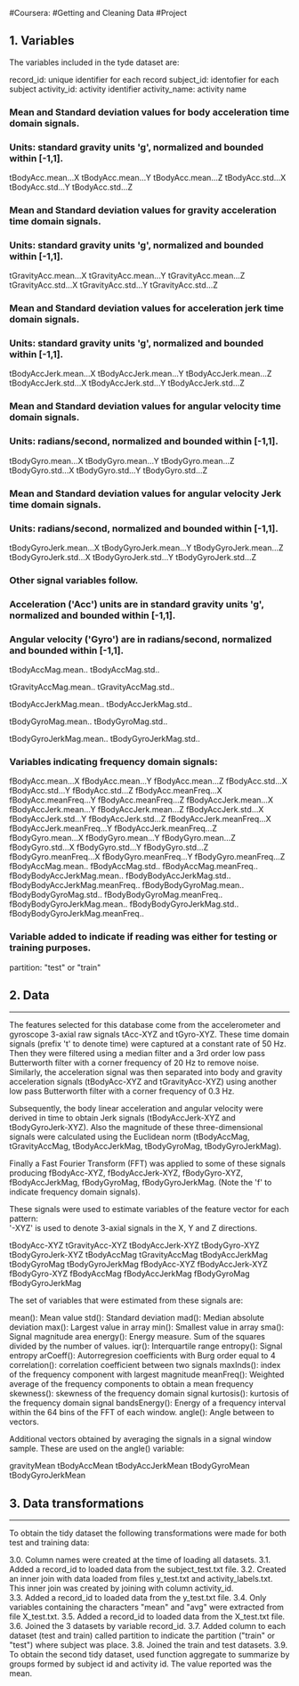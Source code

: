 

#Coursera:
#Getting and Cleaning Data
#Project


## 1. Variables


The variables included in the tyde dataset are:

record_id: unique identifier for each record
subject_id: identofier for each subject
activity_id: activity identifier
activity_name: activity name

### Mean and Standard deviation values for body acceleration time domain signals.
### Units: standard gravity units 'g', normalized and bounded within [-1,1].
tBodyAcc.mean...X
tBodyAcc.mean...Y
tBodyAcc.mean...Z
tBodyAcc.std...X
tBodyAcc.std...Y
tBodyAcc.std...Z

### Mean and Standard deviation values for gravity acceleration time domain signals.
### Units: standard gravity units 'g', normalized and bounded within [-1,1].
tGravityAcc.mean...X
tGravityAcc.mean...Y
tGravityAcc.mean...Z
tGravityAcc.std...X
tGravityAcc.std...Y
tGravityAcc.std...Z

### Mean and Standard deviation values for acceleration jerk time domain signals.
### Units: standard gravity units 'g', normalized and bounded within [-1,1].
tBodyAccJerk.mean...X
tBodyAccJerk.mean...Y
tBodyAccJerk.mean...Z
tBodyAccJerk.std...X
tBodyAccJerk.std...Y
tBodyAccJerk.std...Z

### Mean and Standard deviation values for angular velocity time domain signals.
### Units: radians/second, normalized and bounded within [-1,1].
tBodyGyro.mean...X
tBodyGyro.mean...Y
tBodyGyro.mean...Z
tBodyGyro.std...X
tBodyGyro.std...Y
tBodyGyro.std...Z

### Mean and Standard deviation values for angular velocity Jerk time domain signals.
### Units: radians/second, normalized and bounded within [-1,1].
tBodyGyroJerk.mean...X
tBodyGyroJerk.mean...Y
tBodyGyroJerk.mean...Z
tBodyGyroJerk.std...X
tBodyGyroJerk.std...Y
tBodyGyroJerk.std...Z

### Other signal variables follow.
### Acceleration ('Acc') units are in standard gravity units 'g', normalized and bounded within [-1,1].
### Angular velocity ('Gyro') are in radians/second, normalized and bounded within [-1,1].


tBodyAccMag.mean..
tBodyAccMag.std..

tGravityAccMag.mean..
tGravityAccMag.std..

tBodyAccJerkMag.mean..
tBodyAccJerkMag.std..

tBodyGyroMag.mean..
tBodyGyroMag.std..

tBodyGyroJerkMag.mean..
tBodyGyroJerkMag.std..

### Variables indicating frequency domain signals:
fBodyAcc.mean...X
fBodyAcc.mean...Y
fBodyAcc.mean...Z
fBodyAcc.std...X
fBodyAcc.std...Y
fBodyAcc.std...Z
fBodyAcc.meanFreq...X
fBodyAcc.meanFreq...Y
fBodyAcc.meanFreq...Z
fBodyAccJerk.mean...X
fBodyAccJerk.mean...Y
fBodyAccJerk.mean...Z
fBodyAccJerk.std...X
fBodyAccJerk.std...Y
fBodyAccJerk.std...Z
fBodyAccJerk.meanFreq...X
fBodyAccJerk.meanFreq...Y
fBodyAccJerk.meanFreq...Z
fBodyGyro.mean...X
fBodyGyro.mean...Y
fBodyGyro.mean...Z
fBodyGyro.std...X
fBodyGyro.std...Y
fBodyGyro.std...Z
fBodyGyro.meanFreq...X
fBodyGyro.meanFreq...Y
fBodyGyro.meanFreq...Z
fBodyAccMag.mean..
fBodyAccMag.std..
fBodyAccMag.meanFreq..
fBodyBodyAccJerkMag.mean..
fBodyBodyAccJerkMag.std..
fBodyBodyAccJerkMag.meanFreq..
fBodyBodyGyroMag.mean..
fBodyBodyGyroMag.std..
fBodyBodyGyroMag.meanFreq..
fBodyBodyGyroJerkMag.mean..
fBodyBodyGyroJerkMag.std..
fBodyBodyGyroJerkMag.meanFreq..

### Variable added to indicate if reading was either for testing or training purposes.
partition: "test" or "train"




## 2. Data
-----------------------------

The features selected for this database come from the accelerometer and gyroscope 3-axial raw signals tAcc-XYZ and tGyro-XYZ. These time domain signals (prefix 't' to denote time) were captured at a constant rate of 50 Hz. Then they were filtered using a median filter and a 3rd order low pass Butterworth filter with a corner frequency of 20 Hz to remove noise. Similarly, the acceleration signal was then separated into body and gravity acceleration signals (tBodyAcc-XYZ and tGravityAcc-XYZ) using another low pass Butterworth filter with a corner frequency of 0.3 Hz. 

Subsequently, the body linear acceleration and angular velocity were derived in time to obtain Jerk signals (tBodyAccJerk-XYZ and tBodyGyroJerk-XYZ). Also the magnitude of these three-dimensional signals were calculated using the Euclidean norm (tBodyAccMag, tGravityAccMag, tBodyAccJerkMag, tBodyGyroMag, tBodyGyroJerkMag). 

Finally a Fast Fourier Transform (FFT) was applied to some of these signals producing fBodyAcc-XYZ, fBodyAccJerk-XYZ, fBodyGyro-XYZ, fBodyAccJerkMag, fBodyGyroMag, fBodyGyroJerkMag. (Note the 'f' to indicate frequency domain signals). 

These signals were used to estimate variables of the feature vector for each pattern:  
'-XYZ' is used to denote 3-axial signals in the X, Y and Z directions.

tBodyAcc-XYZ
tGravityAcc-XYZ
tBodyAccJerk-XYZ
tBodyGyro-XYZ
tBodyGyroJerk-XYZ
tBodyAccMag
tGravityAccMag
tBodyAccJerkMag
tBodyGyroMag
tBodyGyroJerkMag
fBodyAcc-XYZ
fBodyAccJerk-XYZ
fBodyGyro-XYZ
fBodyAccMag
fBodyAccJerkMag
fBodyGyroMag
fBodyGyroJerkMag

The set of variables that were estimated from these signals are: 

mean(): Mean value
std(): Standard deviation
mad(): Median absolute deviation 
max(): Largest value in array
min(): Smallest value in array
sma(): Signal magnitude area
energy(): Energy measure. Sum of the squares divided by the number of values. 
iqr(): Interquartile range 
entropy(): Signal entropy
arCoeff(): Autorregresion coefficients with Burg order equal to 4
correlation(): correlation coefficient between two signals
maxInds(): index of the frequency component with largest magnitude
meanFreq(): Weighted average of the frequency components to obtain a mean frequency
skewness(): skewness of the frequency domain signal 
kurtosis(): kurtosis of the frequency domain signal 
bandsEnergy(): Energy of a frequency interval within the 64 bins of the FFT of each window.
angle(): Angle between to vectors.

Additional vectors obtained by averaging the signals in a signal window sample. These are used on the angle() variable:

gravityMean
tBodyAccMean
tBodyAccJerkMean
tBodyGyroMean
tBodyGyroJerkMean


## 3. Data transformations
-----------------------------------

To obtain the tidy dataset the following transformations were made for both test and training data:

3.0. Column names were created at the time of loading all datasets.
3.1. Added a record_id to loaded data from the subject_test.txt file.
3.2. Created an inner join with data loaded from files y_test.txt and activity_labels.txt. This inner join was created by joining with column activity_id.  
3.3. Added a record_id to loaded data from the y_test.txt file.
3.4. Only variables containing the characters "mean" and "avg" were extracted from file X_test.txt.
3.5. Added a record_id to loaded data from the X_test.txt file.
3.6. Joined the 3 datasets by variable record_id.
3.7. Added column to each dataset (test and train) called partition to indicate the partition ("train" or "test") where subject was place.
3.8. Joined the train and test datasets.
3.9. To obtain the second tidy dataset, used function aggregate to summarize by groups formed by subject id and activity id. The value reported was the mean.






